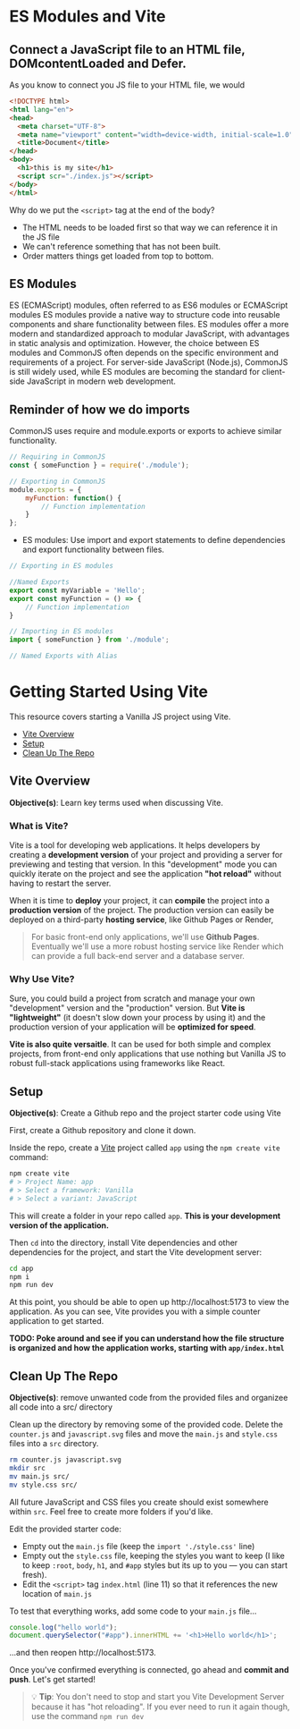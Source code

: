 # ES Modules and Vite

## Connect a JavaScript file to an HTML file, DOMcontentLoaded and Defer.

As you know to connect you JS file to your HTML file, we would 

```html
<!DOCTYPE html>
<html lang="en">
<head>
  <meta charset="UTF-8">
  <meta name="viewport" content="width=device-width, initial-scale=1.0">
  <title>Document</title>
</head>
<body>
  <h1>this is my site</h1>
  <script scr="./index.js"></script>
</body>
</html>
```
Why do we put the `<script>` tag at the end of the body?

* The HTML needs to be loaded first so that way we can reference it in the JS file
* We can't reference something that has not been built.
* Order matters things get loaded from top to bottom.



## ES Modules

ES (ECMAScript) modules, often referred to as ES6 modules or ECMAScript modules ES modules provide a native way to structure code into reusable components and share functionality between files. ES modules offer a more modern and standardized approach to modular JavaScript, with advantages in static analysis and optimization. However, the choice between ES modules and CommonJS often depends on the specific environment and requirements of a project. For server-side JavaScript (Node.js), CommonJS is still widely used, while ES modules are becoming the standard for client-side JavaScript in modern web development.

## Reminder of how we do imports
CommonJS uses require and module.exports or exports to achieve similar functionality.

```js
// Requiring in CommonJS
const { someFunction } = require('./module');

// Exporting in CommonJS
module.exports = {
    myFunction: function() {
        // Function implementation
    }
};
```

* ES modules: Use import and export statements to define dependencies and export functionality between files.

```js
// Exporting in ES modules

//Named Exports
export const myVariable = 'Hello';
export const myFunction = () => {
    // Function implementation
}

// Importing in ES modules
import { someFunction } from './module';

// Named Exports with Alias
```

# Getting Started Using Vite 

This resource covers starting a Vanilla JS project using Vite.

- [Vite Overview](#vite-overview)
- [Setup](#setup)
- [Clean Up The Repo](#clean-up-the-repo)

## Vite Overview

**Objective(s)**: Learn key terms used when discussing Vite. 

### What is Vite?

Vite is a tool for developing web applications. It helps developers by creating a **development version** of your project and providing a server for previewing and testing that version. In this "development" mode you can quickly iterate on the project and see the application **"hot reload"** without having to restart the server. 

When it is time to **deploy** your project, it can **compile** the project into a **production version** of the project. The production version can easily be deployed on a third-party **hosting service**, like Github Pages or Render,

> For basic front-end only applications, we'll use **Github Pages**. Eventually we'll use a more robust hosting service like Render which can provide a full back-end server and a database server.
> 
### Why Use Vite?

Sure, you could build a project from scratch and manage your own "development" version and the "production" version. But **Vite is "lightweight"** (it doesn't slow down your process by using it) and the production version of your application will be **optimized for speed**.

**Vite is also quite versaitle**. It can be used for both simple and complex projects, from front-end only applications that use nothing but Vanilla JS to robust full-stack applications using frameworks like React.

## Setup

**Objective(s)**: Create a Github repo and the project starter code using Vite

First, create a Github repository and clone it down.

Inside the repo, create a [Vite](https://vitejs.dev/guide/) project called `app` using the `npm create vite` command:

```sh
npm create vite
# > Project Name: app
# > Select a framework: Vanilla
# > Select a variant: JavaScript
```

This will create a folder in your repo called `app`. **This is your development version of the application.**

Then `cd` into the directory, install Vite dependencies and other dependencies for the project, and start the Vite development server:

```sh
cd app
npm i
npm run dev
```

At this point, you should be able to open up http://localhost:5173 to view the application. As you can see, Vite provides you with a simple counter application to get started. 

**TODO: Poke around and see if you can understand how the file structure is organized and how the application works, starting with `app/index.html`**

## Clean Up The Repo

**Objective(s)**: remove unwanted code from the provided files and organizee all code into a src/ directory

Clean up the directory by removing some of the provided code. Delete the `counter.js` and `javascript.svg` files and move the `main.js` and `style.css` files into a `src` directory.

```sh
rm counter.js javascript.svg
mkdir src
mv main.js src/
mv style.css src/
```

All future JavaScript and CSS files you create should exist somewhere within `src`. Feel free to create more folders if you'd like.

Edit the provided starter code:
* Empty out the `main.js` file (keep the `import './style.css'` line)
* Empty out the `style.css` file, keeping the styles you want to keep (I like to keep `:root`, `body`, `h1`, and `#app` styles but its up to you — you can start fresh).
* Edit the `<script>` tag `index.html` (line 11) so that it references the new location of `main.js`

To test that everything works, add some code to your `main.js` file...

```js
console.log("hello world");
document.querySelector("#app").innerHTML += '<h1>Hello world</h1>';
```

...and then reopen http://localhost:5173. 

Once you've confirmed everything is connected, go ahead and **commit and push**. Let's get started!

> 💡 **Tip**: You don't need to stop and start you Vite Development Server because it has "hot reloading". If you ever need to run it again though, use the command `npm run dev`